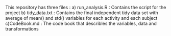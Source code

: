 This repository has three files :
a) run_analysis.R :  Contains the script for the project
b) tidy_data.txt : Contains the final independent tidy data set with average of mean() and std() variables for each activity and each subject
c)CodeBook.md  : The code book that describles the variables, data and transformations
